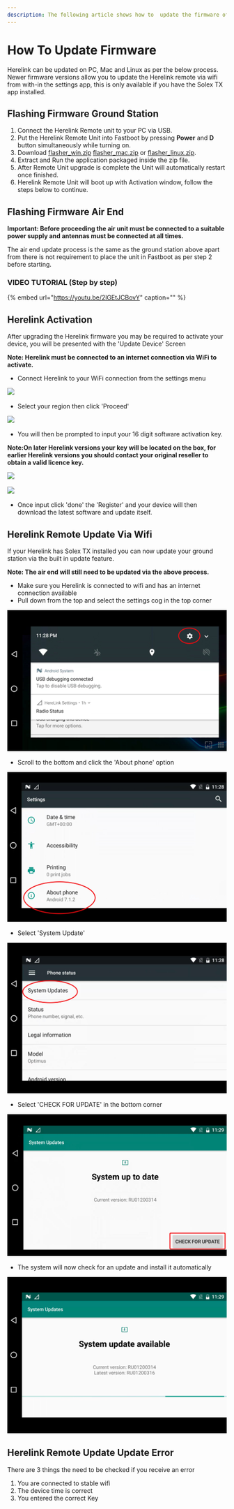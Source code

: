 ```yaml
---
description: The following article shows how to  update the firmware of Herelink Units
---
```


# How To Update Firmware

Herelink can be updated on PC, Mac and Linux as per the below process. Newer firmware versions allow you to update the Herelink remote via wifi from with-in the settings app, this is only available if you have the Solex TX app installed.

## Flashing Firmware Ground Station

1. Connect the Herelink Remote unit to your PC via USB.
2. Put the Herelink Remote Unit into Fastboot by pressing **Power** and **D** button simultaneously while turning on.
3. Download [flasher\_win.zip](https://herelinkfw.cubepilot.org/flasher_win.zip) [flasher\_mac.zip](https://herelinkfw.cubepilot.org/flasher_mac.zip) or [flasher\_linux.zip](https://herelinkfw.cubepilot.org/flasher_linux.zip).
4. Extract and Run the application packaged inside the zip file.
5. After Remote Unit upgrade is complete the Unit will automatically restart once finished.
6. Herelink Remote Unit will boot up with Activation window, follow the steps below to continue.

## Flashing Firmware Air End

**Important: Before proceeding the air unit must be connected to a suitable power supply and antennas must be connected at all times.**

The air end update process is the same as the ground station above apart from there is not requirement to place the unit in Fastboot as per step 2 before starting.

### VIDEO TUTORIAL \(Step by step\)

{% embed url="https://youtu.be/2lGEtJCBovY" caption="" %}

## Herelink Activation

After upgrading the Herelink firmware you may be required to activate your device, you will be presented with the 'Update Device' Screen

**Note: Herelink must be connected to an internet connection via WiFi to activate.**

* Connect Herelink to your WiFi connection from the settings menu

![](../.gitbook/assets/activation1.jpg)

* Select your region then click 'Proceed'

![](../.gitbook/assets/activation3.jpg)

* You will then be prompted to input your 16 digit software activation key. 

**Note:On later Herelink versions your key will be located on the box, for earlier Herelink versions you should contact your original reseller to obtain a valid licence key.**

![](../.gitbook/assets/activation2.jpg)

![](../.gitbook/assets/activation4.jpg)

* Once input click 'done' the 'Register' and your device will then download the latest software and update itself. 

## Herelink Remote Update Via Wifi

If your Herelink has Solex TX installed you can now update your ground station via the built in update feature.

**Note: The air end will still need to be updated via the above process.**

* Make sure you Herelink is connected to wifi and has an internet connection available
* Pull down from the top and select the settings cog in the top corner 

![](../.gitbook/assets/settings-1.jpg)

* Scroll to the bottom and click the 'About phone' option

![](../.gitbook/assets/settings.jpg)

* Select 'System Update' 

![](../.gitbook/assets/system-update.jpg)

* Select 'CHECK FOR UPDATE' in the bottom corner 

![](../.gitbook/assets/update.jpg)

* The system will now check for an update and install it automatically

![](../.gitbook/assets/updating.png)

## Herelink Remote Update Update Error

There are 3 things the need to be checked if you receive an error

1. You are connected to stable wifi 
2. The device time is correct
3. You entered the correct Key

